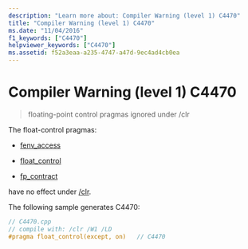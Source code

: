 ```yaml
---
description: "Learn more about: Compiler Warning (level 1) C4470"
title: "Compiler Warning (level 1) C4470"
ms.date: "11/04/2016"
f1_keywords: ["C4470"]
helpviewer_keywords: ["C4470"]
ms.assetid: f52a3eaa-a235-4747-a47d-9ec4ad4cb0ea
---
```

# Compiler Warning (level 1) C4470

> floating-point control pragmas ignored under /clr

The float-control pragmas:

- [fenv_access](../../preprocessor/fenv-access.md)

- [float_control](../../preprocessor/float-control.md)

- [fp_contract](../../preprocessor/fp-contract.md)

have no effect under [/clr](../../build/reference/clr-common-language-runtime-compilation.md).

The following sample generates C4470:

```cpp
// C4470.cpp
// compile with: /clr /W1 /LD
#pragma float_control(except, on)   // C4470
```

